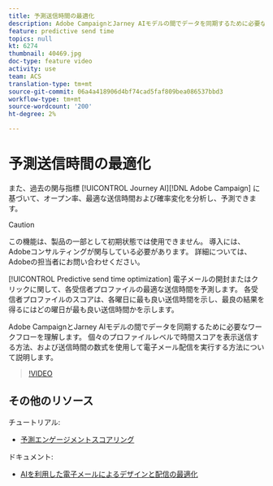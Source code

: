 ```yaml
---
title: 予測送信時間の最適化
description: Adobe CampaignとJarney AIモデルの間でデータを同期するために必要なワークフローを理解します。 個々のプロファイルレベルで時間スコアを表示送信する方法、および送信時間の数式を使用して電子メール配信を実行する方法について説明します。
feature: predictive send time
topics: null
kt: 6274
thumbnail: 40469.jpg
doc-type: feature video
activity: use
team: ACS
translation-type: tm+mt
source-git-commit: 06a4a418906d4bf74cad5faf809bea086537bbd3
workflow-type: tm+mt
source-wordcount: '200'
ht-degree: 2%

---
```



# 予測送信時間の最適化

また、過去の関与指標 [!UICONTROL Journey AI][!DNL Adobe Campaign] に基づいて、オープン率、最適な送信時間および確率変化を分析し、予測できます。

>[!CAUTION]
>この機能は、製品の一部として初期状態では使用できません。 導入には、Adobeコンサルティングが関与している必要があります。 詳細については、Adobeの担当者にお問い合わせください。

[!UICONTROL Predictive send time optimization] 電子メールの開封またはクリックに関して、各受信者プロファイルの最適な送信時間を予測します。 各受信者プロファイルのスコアは、各曜日に最も良い送信時間を示し、最良の結果を得るにはどの曜日が最も良い送信時間かを示します。

Adobe CampaignとJarney AIモデルの間でデータを同期するために必要なワークフローを理解します。 個々のプロファイルレベルで時間スコアを表示送信する方法、および送信時間の数式を使用して電子メール配信を実行する方法について説明します。

>[!VIDEO](https://video.tv.adobe.com/v/40469?quality=12)

## その他のリソース

チュートリアル:

* [予測エンゲージメントスコアリング](predictive-engagement-scoring.md)

ドキュメント:

* [AIを利用した電子メールによるデザインと配信の最適化](https://docs.adobe.com/help/en/campaign-standard/using/testing-and-sending/preparing-and-testing-messages/predictive.html)

